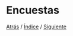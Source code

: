 # Encuestas




[Atrás](https://github.com/Ibis-C/Metodos-de-organizaci-n/blob/Ruth-Castro/Investigación.md#investigación)
/ [Índice](https://github.com/Ibis-C/Metodos-de-organizaci-n/tree/main#%C3%ADndice "íNDICE") /
[Siguiente](https://github.com/Ibis-C/Metodos-de-organizaci-n/blob/Ruth-Castro/Env%C3%ADodeencuestas.md#env%C3%ADo-de-encuestas)
